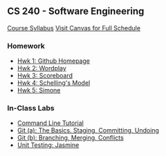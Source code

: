 ## CS 240 - Software Engineering

[Course Syllabus](CS240-syllabus.pdf)
[Visit Canvas for Full Schedule](https://canvas.pugetsound.edu)

### Homework

- [Hwk 1: Github Homepage](hwk1.ghpages/)
- [Hwk 2: Wordplay](hwk2.wordplay/)
- [Hwk 3: Scoreboard](hwk3.scoreboard/)
- [Hwk 4: Schelling's Model](hwk4.schelling/)
- [Hwk 5: Simone](hwk5.simone/)

### In-Class Labs

- [Command Line Tutorial](lab.cmd/)
- [Git (a): The Basics. Staging, Committing, Undoing](lab.git1/)
- [Git (b): Branching, Merging, Conflicts](lab.git2/)
- [Unit Testing: Jasmine](lab.testing/)

<!-- ### Testing

```java
public class T {
  private int;

  /**
   * Hi
   */
  public T() {
    this.x = 0;
  }
}
```

```js
let o = {
  key: val,
  key2: val2,
};

function foo(x, y) {
  function foo2(x2, y2) {
    console.log("hi");
  }
}
```

### Testing latex

$$d = \sqrt{(x'-x)^2 + (y'-y)^2}$$ -->

